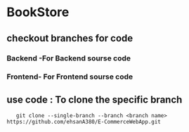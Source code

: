 # BookStore
## checkout branches for code
### Backend -For Backend sourse code
### Frontend- For Frontend sourse code
## use code : To clone the specific branch 
       git clone --single-branch --branch <branch name>  https://github.com/ehsanA380/E-CommerceWebApp.git
